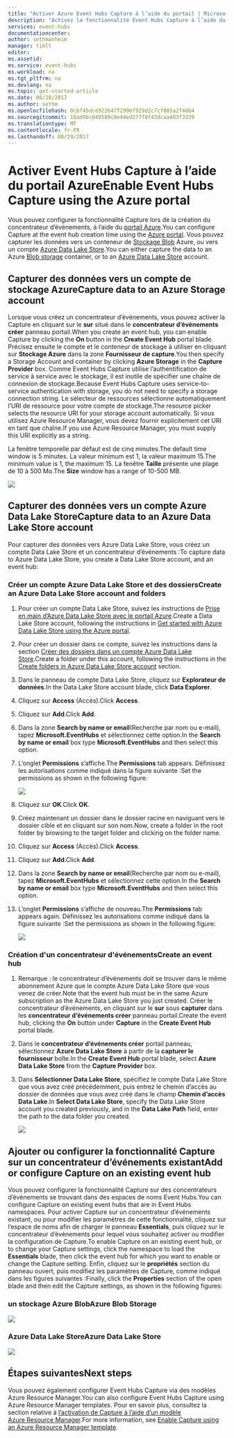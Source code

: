 ```yaml
---
title: "Activer Azure Event Hubs Capture à l’aide du portail | Microsoft Docs"
description: "Activez la fonctionnalité Event Hubs Capture à l’aide du portail Azure."
services: event-hubs
documentationcenter: 
author: sethmanheim
manager: timlt
editor: 
ms.assetid: 
ms.service: event-hubs
ms.workload: na
ms.tgt_pltfrm: na
ms.devlang: na
ms.topic: get-started-article
ms.date: 08/28/2017
ms.author: sethm
ms.openlocfilehash: 0cbf45dce922647f2996f929d2c7cf885a2f4db4
ms.sourcegitcommit: 18ad9bc049589c8e44ed277f8f43dcaa483f3339
ms.translationtype: MT
ms.contentlocale: fr-FR
ms.lasthandoff: 08/29/2017
---
```

# <a name="enable-event-hubs-capture-using-the-azure-portal"></a><span data-ttu-id="ec557-103">Activer Event Hubs Capture à l’aide du portail Azure</span><span class="sxs-lookup"><span data-stu-id="ec557-103">Enable Event Hubs Capture using the Azure portal</span></span>

<span data-ttu-id="ec557-104">Vous pouvez configurer la fonctionnalité Capture lors de la création du concentrateur d’événements, à l’aide du [portail Azure](https://portal.azure.com).</span><span class="sxs-lookup"><span data-stu-id="ec557-104">You can configure Capture at the event hub creation time using the [Azure portal](https://portal.azure.com).</span></span> <span data-ttu-id="ec557-105">Vous pouvez capturer les données vers un conteneur de [Stockage Blob](https://azure.microsoft.com/services/storage/blobs/) Azure, ou vers un compte [Azure Data Lake Store](https://azure.microsoft.com/services/data-lake-store/).</span><span class="sxs-lookup"><span data-stu-id="ec557-105">You can either capture the data to an Azure [Blob storage](https://azure.microsoft.com/services/storage/blobs/) container, or to an [Azure Data Lake Store](https://azure.microsoft.com/services/data-lake-store/) account.</span></span>

## <a name="capture-data-to-an-azure-storage-account"></a><span data-ttu-id="ec557-106">Capturer des données vers un compte de stockage Azure</span><span class="sxs-lookup"><span data-stu-id="ec557-106">Capture data to an Azure Storage account</span></span>  

<span data-ttu-id="ec557-107">Lorsque vous créez un concentrateur d’événements, vous pouvez activer la Capture en cliquant sur le **sur** situé dans le **concentrateur d’événements créer** panneau portail.</span><span class="sxs-lookup"><span data-stu-id="ec557-107">When you create an event hub, you can enable Capture by clicking the **On** button in the **Create Event Hub** portal blade.</span></span> <span data-ttu-id="ec557-108">Précisez ensuite le compte et le conteneur de stockage à utiliser en cliquant sur **Stockage Azure** dans la zone **Fournisseur de capture**.</span><span class="sxs-lookup"><span data-stu-id="ec557-108">You then specify a Storage Account and container by clicking **Azure Storage** in the **Capture Provider** box.</span></span> <span data-ttu-id="ec557-109">Comme Event Hubs Capture utilise l’authentification de service à service avec le stockage, il est inutile de spécifier une chaîne de connexion de stockage.</span><span class="sxs-lookup"><span data-stu-id="ec557-109">Because Event Hubs Capture uses service-to-service authentication with storage, you do not need to specify a storage connection string.</span></span> <span data-ttu-id="ec557-110">Le sélecteur de ressources sélectionne automatiquement l’URI de ressource pour votre compte de stockage.</span><span class="sxs-lookup"><span data-stu-id="ec557-110">The resource picker selects the resource URI for your storage account automatically.</span></span> <span data-ttu-id="ec557-111">Si vous utilisez Azure Resource Manager, vous devez fournir explicitement cet URI en tant que chaîne.</span><span class="sxs-lookup"><span data-stu-id="ec557-111">If you use Azure Resource Manager, you must supply this URI explicitly as a string.</span></span>

<span data-ttu-id="ec557-112">La fenêtre temporelle par défaut est de cinq minutes.</span><span class="sxs-lookup"><span data-stu-id="ec557-112">The default time window is 5 minutes.</span></span> <span data-ttu-id="ec557-113">La valeur minimum est 1, la valeur maximum 15.</span><span class="sxs-lookup"><span data-stu-id="ec557-113">The minimum value is 1, the maximum 15.</span></span> <span data-ttu-id="ec557-114">La fenêtre **Taille** présente une plage de 10 à 500 Mo.</span><span class="sxs-lookup"><span data-stu-id="ec557-114">The **Size** window has a range of 10-500 MB.</span></span>

![][1]

## <a name="capture-data-to-an-azure-data-lake-store-account"></a><span data-ttu-id="ec557-115">Capturer des données vers un compte Azure Data Lake Store</span><span class="sxs-lookup"><span data-stu-id="ec557-115">Capture data to an Azure Data Lake Store account</span></span>

<span data-ttu-id="ec557-116">Pour capturer des données vers Azure Data Lake Store, vous créez un compte Data Lake Store et un concentrateur d’événements :</span><span class="sxs-lookup"><span data-stu-id="ec557-116">To capture data to Azure Data Lake Store, you create a Data Lake Store account, and an event hub:</span></span>

### <a name="create-an-azure-data-lake-store-account-and-folders"></a><span data-ttu-id="ec557-117">Créer un compte Azure Data Lake Store et des dossiers</span><span class="sxs-lookup"><span data-stu-id="ec557-117">Create an Azure Data Lake Store account and folders</span></span>

1. <span data-ttu-id="ec557-118">Pour créer un compte Data Lake Store, suivez les instructions de [Prise en main d’Azure Data Lake Store avec le portail Azure](../data-lake-store/data-lake-store-get-started-portal.md).</span><span class="sxs-lookup"><span data-stu-id="ec557-118">Create a Data Lake Store account, following the instructions in [Get started with Azure Data Lake Store using the Azure portal](../data-lake-store/data-lake-store-get-started-portal.md).</span></span> 
2. <span data-ttu-id="ec557-119">Pour créer un dossier dans ce compte, suivez les instructions dans la section [Créer des dossiers dans un compte Azure Data Lake Store](../data-lake-store/data-lake-store-get-started-portal.md#createfolder).</span><span class="sxs-lookup"><span data-stu-id="ec557-119">Create a folder under this account, following the instructions in the [Create folders in Azure Data Lake Store account](../data-lake-store/data-lake-store-get-started-portal.md#createfolder) section.</span></span>
3. <span data-ttu-id="ec557-120">Dans le panneau de compte Data Lake Store, cliquez sur **Explorateur de données**.</span><span class="sxs-lookup"><span data-stu-id="ec557-120">In the Data Lake Store account blade, click **Data Explorer**.</span></span>
4. <span data-ttu-id="ec557-121">Cliquez sur **Access** (Accès).</span><span class="sxs-lookup"><span data-stu-id="ec557-121">Click **Access**.</span></span>
5. <span data-ttu-id="ec557-122">Cliquez sur **Add**.</span><span class="sxs-lookup"><span data-stu-id="ec557-122">Click **Add**.</span></span>
6. <span data-ttu-id="ec557-123">Dans la zone **Search by name or email**(Recherche par nom ou e-mail), tapez **Microsoft.EventHubs** et sélectionnez cette option.</span><span class="sxs-lookup"><span data-stu-id="ec557-123">In the **Search by name or email** box type **Microsoft.EventHubs** and then select this option.</span></span> 
7. <span data-ttu-id="ec557-124">L’onglet **Permissions** s’affiche.</span><span class="sxs-lookup"><span data-stu-id="ec557-124">The **Permissions** tab appears.</span></span> <span data-ttu-id="ec557-125">Définissez les autorisations comme indiqué dans la figure suivante :</span><span class="sxs-lookup"><span data-stu-id="ec557-125">Set the permissions as shown in the following figure:</span></span>

    ![][6]

8. <span data-ttu-id="ec557-126">Cliquez sur **OK**.</span><span class="sxs-lookup"><span data-stu-id="ec557-126">Click **OK**.</span></span>
9. <span data-ttu-id="ec557-127">Créez maintenant un dossier dans le dossier racine en naviguant vers le dossier cible et en cliquant sur son nom.</span><span class="sxs-lookup"><span data-stu-id="ec557-127">Now, create a folder in the root folder by browsing to the target folder and clicking on the folder name.</span></span>
10. <span data-ttu-id="ec557-128">Cliquez sur **Access** (Accès).</span><span class="sxs-lookup"><span data-stu-id="ec557-128">Click **Access**.</span></span>
11. <span data-ttu-id="ec557-129">Cliquez sur **Add**.</span><span class="sxs-lookup"><span data-stu-id="ec557-129">Click **Add**.</span></span>
12. <span data-ttu-id="ec557-130">Dans la zone **Search by name or email**(Recherche par nom ou e-mail), tapez **Microsoft.EventHubs** et sélectionnez cette option.</span><span class="sxs-lookup"><span data-stu-id="ec557-130">In the **Search by name or email** box type **Microsoft.EventHubs** and then select this option.</span></span>
13. <span data-ttu-id="ec557-131">L’onglet **Permissions** s’affiche de nouveau.</span><span class="sxs-lookup"><span data-stu-id="ec557-131">The **Permissions** tab appears again.</span></span> <span data-ttu-id="ec557-132">Définissez les autorisations comme indiqué dans la figure suivante :</span><span class="sxs-lookup"><span data-stu-id="ec557-132">Set the permissions as shown in the following figure:</span></span>

    ![][5]

### <a name="create-an-event-hub"></a><span data-ttu-id="ec557-133">Création d'un concentrateur d'événements</span><span class="sxs-lookup"><span data-stu-id="ec557-133">Create an event hub</span></span>

1. <span data-ttu-id="ec557-134">Remarque : le concentrateur d’événements doit se trouver dans le même abonnement Azure que le compte Azure Data Lake Store que vous venez de créer.</span><span class="sxs-lookup"><span data-stu-id="ec557-134">Note that the event hub must be in the same Azure subscription as the Azure Data Lake Store you just created.</span></span> <span data-ttu-id="ec557-135">Créer le concentrateur d’événements, en cliquant sur le **sur** sous **capturer** dans les **concentrateur d’événements créer** panneau portail.</span><span class="sxs-lookup"><span data-stu-id="ec557-135">Create the event hub, clicking the **On** button under **Capture** in the **Create Event Hub** portal blade.</span></span> 
2. <span data-ttu-id="ec557-136">Dans le **concentrateur d’événements créer** portail panneau, sélectionnez **Azure Data Lake Store** à partir de la **capturer le fournisseur** boîte.</span><span class="sxs-lookup"><span data-stu-id="ec557-136">In the **Create Event Hub** portal blade, select **Azure Data Lake Store** from the **Capture Provider** box.</span></span>
3. <span data-ttu-id="ec557-137">Dans **Sélectionner Data Lake Store**, spécifiez le compte Data Lake Store que vous avez créé précédemment, puis entrez le chemin d’accès au dossier de données que vous avez créé dans le champ **Chemin d’accès Data Lake**.</span><span class="sxs-lookup"><span data-stu-id="ec557-137">In **Select Data Lake Store**, specify the Data Lake Store account you created previously, and in the **Data Lake Path** field, enter the path to the data folder you created.</span></span>

    ![][3]

## <a name="add-or-configure-capture-on-an-existing-event-hub"></a><span data-ttu-id="ec557-138">Ajouter ou configurer la fonctionnalité Capture sur un concentrateur d’événements existant</span><span class="sxs-lookup"><span data-stu-id="ec557-138">Add or configure Capture on an existing event hub</span></span>

<span data-ttu-id="ec557-139">Vous pouvez configurer la fonctionnalité Capture sur des concentrateurs d’événements se trouvant dans des espaces de noms Event Hubs.</span><span class="sxs-lookup"><span data-stu-id="ec557-139">You can configure Capture on existing event hubs that are in Event Hubs namespaces.</span></span> <span data-ttu-id="ec557-140">Pour activer Capture sur un concentrateur d’événements existant, ou pour modifier les paramètres de cette fonctionnalité, cliquez sur l’espace de noms afin de charger le panneau **Essentials**, puis cliquez sur le concentrateur d’événements pour lequel vous souhaitez activer ou modifier la configuration de Capture.</span><span class="sxs-lookup"><span data-stu-id="ec557-140">To enable Capture on an existing event hub, or to change your Capture settings, click the namespace to load the **Essentials** blade, then click the event hub for which you want to enable or change the Capture setting.</span></span> <span data-ttu-id="ec557-141">Enfin, cliquez sur le **propriétés** section du panneau ouvert, puis modifiez les paramètres de Capture, comme indiqué dans les figures suivantes :</span><span class="sxs-lookup"><span data-stu-id="ec557-141">Finally, click the **Properties** section of the open blade and then edit the Capture settings, as shown in the following figures:</span></span>

### <a name="azure-blob-storage"></a><span data-ttu-id="ec557-142">un stockage Azure Blob</span><span class="sxs-lookup"><span data-stu-id="ec557-142">Azure Blob Storage</span></span>

![][2]

### <a name="azure-data-lake-store"></a><span data-ttu-id="ec557-143">Azure Data Lake Store</span><span class="sxs-lookup"><span data-stu-id="ec557-143">Azure Data Lake Store</span></span>

![][4]

[1]: ./media/event-hubs-capture-enable-through-portal/event-hubs-capture1.png
[2]: ./media/event-hubs-capture-enable-through-portal/event-hubs-capture2.png
[3]: ./media/event-hubs-capture-enable-through-portal/event-hubs-capture3.png
[4]: ./media/event-hubs-capture-enable-through-portal/event-hubs-capture4.png
[5]: ./media/event-hubs-capture-enable-through-portal/event-hubs-capture5.png
[6]: ./media/event-hubs-capture-enable-through-portal/event-hubs-capture6.png

## <a name="next-steps"></a><span data-ttu-id="ec557-144">Étapes suivantes</span><span class="sxs-lookup"><span data-stu-id="ec557-144">Next steps</span></span>

<span data-ttu-id="ec557-145">Vous pouvez également configurer Event Hubs Capture via des modèles Azure Resource Manager.</span><span class="sxs-lookup"><span data-stu-id="ec557-145">You can also configure Event Hubs Capture using Azure Resource Manager templates.</span></span> <span data-ttu-id="ec557-146">Pour en savoir plus, consultez la section relative à [l’activation de Capture à l’aide d’un modèle Azure Resource Manager](event-hubs-resource-manager-namespace-event-hub-enable-capture.md).</span><span class="sxs-lookup"><span data-stu-id="ec557-146">For more information, see [Enable Capture using an Azure Resource Manager template](event-hubs-resource-manager-namespace-event-hub-enable-capture.md).</span></span>
